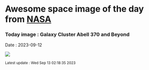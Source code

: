 
# Awesome space image of the day from [NASA](https://api.nasa.gov/)

### Today image : Galaxy Cluster Abell 370 and Beyond
Date : 2023-09-12

![](https://apod.nasa.gov/apod/image/2309/STSCI-HST-abell370_1024.jpg)

<small>Latest update : Wed Sep 13 02:18:35 2023</small>
        